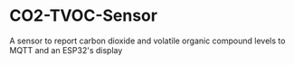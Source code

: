 # CO2-TVOC-Sensor
A sensor to report carbon dioxide and volatile organic compound levels to MQTT and an ESP32's display
